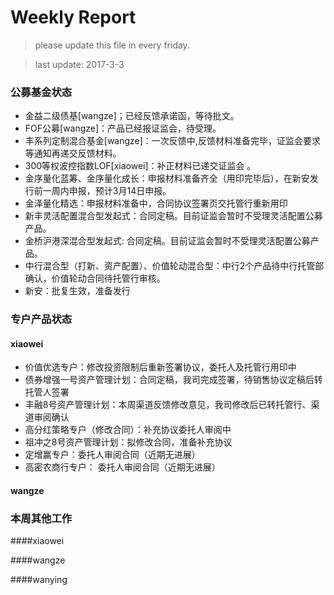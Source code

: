 # Weekly Report

>please update this file in every friday.

>last update: 2017-3-3


### 公募基金状态
- 金益二级债基[wangze]；已经反馈承诺函，等待批文。
- FOF公募[wangze]：产品已经报证监会，待受理。
- 丰系列定制混合基金[wangze]：一次反馈中,反馈材料准备完毕，证监会要求等通知再递交反馈材料。
- 300等权波控指数LOF[xiaowei]：补正材料已递交证监会 。
- 金序量化蓝筹、金序量化成长：申报材料准备齐全（用印完毕后），在新安发行前一周内申报，预计3月14日申报。
- 金泽量化精选：申报材料准备中，合同协议签署页交托管行重新用印
- 新丰灵活配置混合型发起式：合同定稿。目前证监会暂时不受理灵活配置公募产品。
- 金桥沪港深混合型发起式: 合同定稿。目前证监会暂时不受理灵活配置公募产品。
- 中行混合型（打新、资产配置）、价值轮动混合型：中行2个产品待中行托管部确认，价值轮动合同待托管行审核。
- 新安：批复生效，准备发行



### 专户产品状态
#### xiaowei
- 价值优选专户：修改投资限制后重新签署协议，委托人及托管行用印中
- 债券增强一号资产管理计划：合同定稿，我司完成签署，待销售协议定稿后转托管人签署 
- 丰融8号资产管理计划：本周渠道反馈修改意见，我司修改后已转托管行、渠道审阅确认 
- 高分红策略专户（修改合同）：补充协议委托人审阅中
- 祖冲之8号资产管理计划：拟修改合同，准备补充协议
- 定增赢专户：委托人审阅合同（近期无进展）
- 高密农商行专户： 委托人审阅合同（近期无进展） 
#### wangze

### 本周其他工作
####xiaowei

####wangze

####wanying

